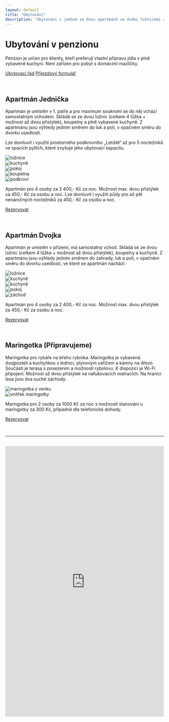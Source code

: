 ```yaml
---
layout: default
title: "Ubytování"
description: "Ubytování v jednom ze dvou apartmánů se dvěmi ložnicemi a plně vybavenou kuchyní, nebo v maringotce u rybníka."
---
```


# Ubytování v penzionu

Penzion je určen pro klienty, kteří preferují vlastní přípravu jídla v plně vybavené kuchyni. Není zařízen pro pobyt s domácími mazlíčky.

<a href="https://penzionspaleniste.cz/assets/docs/ubytovaci_rad_2022.pdf" class="hero-link">Ubytovací řád</a> <a href="https://penzionspaleniste.cz/assets/docs/prijezdovy_formular_2022.pdf" class="hero-link">Příjezdový formulář</a>
   

<br>

<h2 id="jednicka">Apartmán Jednička</h2>

Apartmán je umístěn v 1. patře a pro maximum soukromí se do něj vchází samostatným vchodem. Skládá se ze dvou ložnic (celkem 4 lůžka + možnost až dvou přistýlek), koupelny a plně vybavené kuchyně. Z apartmánu jsou výhledy jedním směrem do luk a polí, v opačném směru do dvorku usedlosti. 

Lze domluvit i využití prostorného podkrovního „Letiště“ až pro 5 nocležníků ve spacích pytlích, které zvyšuje jeho ubytovací kapacitu.

<div class="owl-carousel-wrapper">
    <div class="owl-carousel owl-theme">
        <div><img class="carousel-img" alt="ložnice" src="https://penzionspaleniste.cz/assets/img/booking_jedn_lozn_small.webp" /> </div>
        <div><img class="carousel-img" alt="kuchyně" src="https://penzionspaleniste.cz/assets/img/booking_jedn_kuch_small.jpg" /> </div>
        <div><img class="carousel-img" alt="pokoj" src="https://penzionspaleniste.cz/assets/img/booking_jedn_poko_small.jpg" /> </div>
        <div><img class="carousel-img" alt="koupelna" src="https://penzionspaleniste.cz/assets/img/booking_jedn_koup_small.jpg" /> </div>
        <div><img class="carousel-img" alt="podkroví" src="https://penzionspaleniste.cz/assets/img/booking_jedn_leti_small.webp" /> </div>
    </div>
</div>

Apartmán pro 4 osoby za 2 400,- Kč za noc. Možnost max. dvou přistýlek za 450,- Kč za osobu a noc. Lze domluvit i využití půdy pro až pět nenáročných nocležníků za 450,- Kč za osobu a noc.

<a href="#trevlix" class="hero-link">Rezervovat</a>

<br>

<h2 id="dvojka">Apartmán Dvojka</h2>

Apartmán je umístěn v přízemí, má samostatný vchod. Skládá se ze dvou ložnic (celkem 4 lůžka + možnost až dvou přistýlek), koupelny a kuchyně. Z apartmánu jsou výhledy jedním směrem do zahrady, luk a polí, v opačném směru do dvorku usedlosti, ve které se apartmán nachází.

<div class="owl-carousel-wrapper">
    <div class="owl-carousel owl-theme">
        <div><img class="carousel-img" alt="ložnice" src="https://penzionspaleniste.cz/assets/img/booking_dvoj_lozn_small.webp" /> </div>
        <div><img class="carousel-img" alt="kuchyně" src="https://penzionspaleniste.cz/assets/img/booking_dvoj_kuch_small.webp" /> </div>
        <div><img class="carousel-img" alt="kuchyně" src="https://penzionspaleniste.cz/assets/img/booking_dvoj_kuc2_small.webp" /> </div>
        <div><img class="carousel-img" alt="pokoj" src="https://penzionspaleniste.cz/assets/img/booking_dvoj_poko_small.jpg" /> </div>
        <div><img class="carousel-img" alt="záchod" src="https://penzionspaleniste.cz/assets/img/booking_dvoj_zach_small.jpg" /> </div>
    </div>
</div>

Apartmán pro 4 osoby za 2 400,- Kč za noc. Možnost max. dvou přistýlek za 450,- Kč za osobu a noc.

<a href="#trevlix" class="hero-link">Rezervovat</a>

<br>

<h2 id="maringotka">Maringotka (Připravujeme)</h2>

Maringotka pro rybáře na břehu rybníka. Maringotka je vybavená dvojpostelí a kuchyňkou 
s lednicí, plynovým vařičem a kamny na dřevo. Součástí je terasa s posezením a možností rybolovu. 
K dispozici je Wi-Fi připojení. Možnost až dvou přistýlek na nafukovacích matracích. 
Na hranici lesa jsou dva suché záchody.

<div class="owl-carousel-wrapper">
    <div class="owl-carousel owl-theme ">
        <div><img class="carousel-img" alt="maringotka z venku" src="https://penzionspaleniste.cz/assets/img/booking_mari_venk_small.webp" /> </div>
        <div><img class="carousel-img" alt="vnitřek maringotky" src="https://penzionspaleniste.cz/assets/img/booking_mari_vnit_small.webp" /> </div>
    </div>
</div>

<p>Maringotka pro 2 osoby za 1000 Kč za noc s možností stanování u maringotky za 300 Kč,
případně dle telefonické dohody.</p>

<p><a href="#trevlix" class="hero-link">Rezervovat</a></p>

<br>
<hr>
<br>

<iframe id="trevlix" loading="lazy" src="https://book.trevlix.com/book/app/?cid=7149256" name="trevlix-book-app" scrolling="auto" style="height: 857px;" width="100%" height="1100" frameborder="0"></iframe>

<script>
const fab = document.querySelector('#fab-booking');
fab.style.visibility="hidden";
</script>